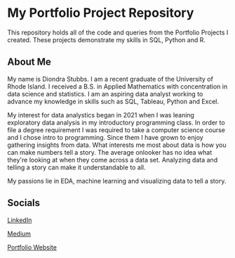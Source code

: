 # My Portfolio Project Repository

This repository holds all of the code and queries from the Portfolio Projects I created. These projects demonstrate my skills in SQL, Python and R. 

## About Me

My name is Diondra Stubbs. I am a recent graduate of the University of Rhode Island. I received a B.S. in Applied Mathematics with concentration in data science and statistics. I am an aspiring data analyst working to advance my knowledge in skills such as SQL, Tableau, Python and Excel.

My interest for data analystics began in 2021 when I was leaning exploratory data analysis in my introductory programming class. In order to file a degree requirement I was required to take a computer science course and I chose intro to programming. Since them I have grown to enjoy gathering insights from data. What interests me most about data is how you can make numbers tell a story. The average onlooker has no idea what they're looking at when they come across a data set. Analyzing data and telling a story can make it understandable to all. 

My passions lie in EDA, machine learning and visualizing data to tell a story.

## Socials

[LinkedIn](https://www.linkedin.com/in/diondra-stubbs/)

[Medium](https://medium.com/@stubbsdiondra)

[Portfolio Website](https://stubbsdiondra.github.io/portfolio/)
 




